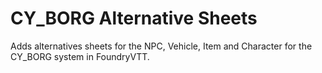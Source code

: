 # CY_BORG Alternative Sheets
Adds alternatives sheets for the NPC, Vehicle, Item and Character for the CY_BORG system in FoundryVTT.
